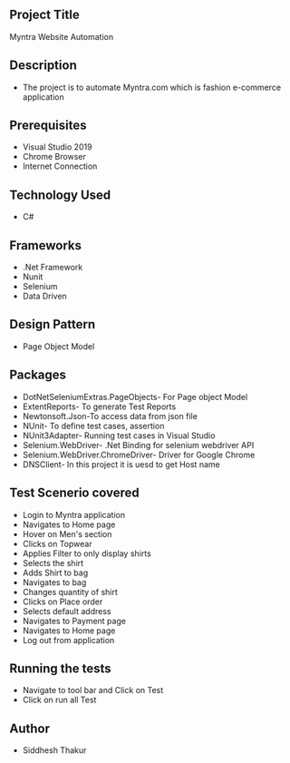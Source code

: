 ## Project Title

Myntra Website Automation


## Description

* The project is to automate Myntra.com which is fashion e-commerce application

## Prerequisites

* Visual Studio 2019  
* Chrome Browser  
* Internet Connection

## Technology Used

* C#

## Frameworks

* .Net Framework  
* Nunit  
* Selenium  
* Data Driven  

## Design Pattern

* Page Object Model

## Packages

* DotNetSeleniumExtras.PageObjects- For Page object Model  
* ExtentReports- To generate Test Reports  
* Newtonsoft.Json-To access data from json file  
* NUnit- To define test cases, assertion  
* NUnit3Adapter- Running test cases in Visual Studio  
* Selenium.WebDriver- .Net Binding for selenium webdriver API  
* Selenium.WebDriver.ChromeDriver- Driver for Google Chrome  
* DNSClient- In this project it is uesd to get Host name

## Test Scenerio covered

* Login to Myntra application  
* Navigates to Home page  
* Hover on Men's section  
* Clicks on Topwear  
* Applies Filter to only display shirts  
* Selects the shirt  
* Adds Shirt to bag  
* Navigates to bag  
* Changes quantity of shirt  
* Clicks on Place order  
* Selects default address  
* Navigates to Payment page  
* Navigates to Home page  
* Log out from application  

## Running the tests

* Navigate to tool bar and Click on Test  
* Click on run all Test

## Author

* Siddhesh Thakur

